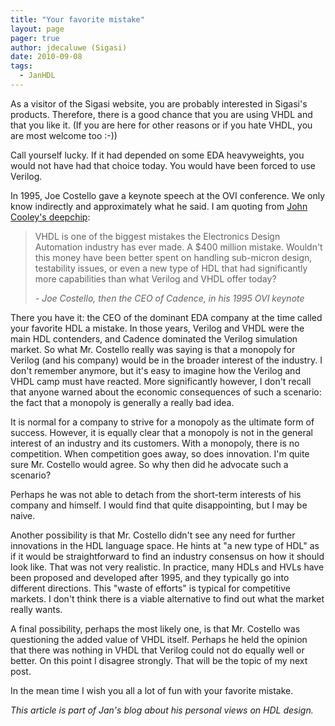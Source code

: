 ```yaml
---
title: "Your favorite mistake"
layout: page 
pager: true
author: jdecaluwe (Sigasi)
date: 2010-09-08
tags: 
  - JanHDL
---
```

As a visitor of the Sigasi website, you are probably interested in Sigasi's products. Therefore, there is a good chance that you are using VHDL and that you like it. (If you are here for other reasons or if you hate VHDL, you are most welcome too :-))

Call yourself lucky. If it had depended on some EDA heavyweights, you would not have had that choice today. You would have been forced to use Verilog.

In 1995, Joe Costello gave a keynote speech at the OVI conference. We only know indirectly and approximately what he said. I am quoting from <a href="http://www.deepchip.com/items/snug00-07.html">John Cooley's deepchip</a>:

> VHDL is one of the biggest mistakes the Electronics Design Automation
industry has ever made. A $400 million mistake. Wouldn't this money
have been better spent on handling sub-micron design, testability
issues, or even a new type of HDL that had significantly more
capabilities than what Verilog and VHDL offer today?
>
> _- Joe Costello, then the CEO of Cadence, in his 1995 OVI keynote_

There you have it: the CEO of the dominant EDA company at the time called your favorite HDL a mistake. In those years, Verilog and VHDL were the main HDL contenders, and Cadence dominated the Verilog simulation market. So what Mr. Costello really was saying is that a monopoly for Verilog (and his company) would be in the broader interest of the industry. I don't remember anymore, but it's easy to imagine how the Verilog and VHDL camp must have reacted. More significantly however, I don't recall that anyone warned about the economic consequences of such a scenario: the fact that a monopoly is generally a really bad idea.

It is normal for a company to strive for a monopoly as the ultimate form of success. However, it is equally clear that a monopoly is not in the general interest of an industry and its customers. With a monopoly, there is no competition. When competition goes away, so does innovation. I'm quite sure Mr. Costello would agree. So why then did he advocate such a scenario?

Perhaps he was not able to detach from the short-term interests of his company and himself. I would find that quite disappointing, but I may be naive.

Another possibility is that Mr. Costello didn't see any need for further innovations in the HDL language space. He hints at "a new type of HDL"  as if it would be straightforward to find an industry consensus on how it should look like. That was not very realistic. In practice, many HDLs and HVLs have been proposed and developed after 1995, and they typically go into different directions. This "waste of efforts" is typical for competitive markets. I don't think there is a viable alternative to find out what the market really wants.

A final possibility, perhaps the most likely one, is that Mr. Costello was questioning the added value of VHDL itself. Perhaps he held the opinion that there was nothing in VHDL that Verilog could not do equally well or better. On this point I disagree strongly. That will be the topic of my next post.

In the mean time I wish you all a lot of fun with your favorite mistake.


<em>This article is part of Jan's blog about his personal views on HDL design.</em>
